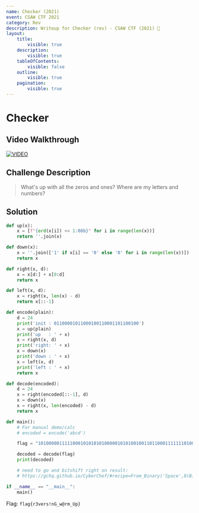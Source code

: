 ```yaml
---
name: Checker (2021)
event: CSAW CTF 2021
category: Rev
description: Writeup for Checker (rev) - CSAW CTF (2021) 💜
layout:
    title:
        visible: true
    description:
        visible: true
    tableOfContents:
        visible: false
    outline:
        visible: true
    pagination:
        visible: true
---
```


# Checker

## Video Walkthrough

[![VIDEO](https://img.youtube.com/vi/1Dw21NoxXjE/0.jpg)](https://youtu.be/1Dw21NoxXjE?t=953s "CSAW 2021: Checker")

## Challenge Description

> What's up with all the zeros and ones? Where are my letters and numbers?

## Solution

```py
def up(x):
    x = [f"{ord(x[i]) << 1:08b}" for i in range(len(x))]
    return ''.join(x)

def down(x):
    x = ''.join(['1' if x[i] == '0' else '0' for i in range(len(x))])
    return x

def right(x, d):
    x = x[d:] + x[0:d]
    return x

def left(x, d):
    x = right(x, len(x) - d)
    return x[::-1]

def encode(plain):
    d = 24
    print('init : 01100001011000100110001101100100')
    x = up(plain)
    print('up   : ' + x)
    x = right(x, d)
    print('right: ' + x)
    x = down(x)
    print('down : ' + x)
    x = left(x, d)
    print('left : ' + x)
    return x

def decode(encoded):
    d = 24
    x = right(encoded[::-1], d)
    x = down(x)
    x = right(x, len(encoded) - d)
    return x

def main():
    # For manual demo/calc
    # encoded = encode('abcd')

    flag = "1010000011111000101010101000001010100100110110001111111010001000100000101000111011000100101111011001100011011000101011001100100010011001110110001001000010001100101111001110010011001100"

    decoded = decode(flag)
    print(decoded)

    # need to go and bitshift right on result:
    # https://gchq.github.io/CyberChef/#recipe=From_Binary('Space',8)Bit_shift_right(1,'Logical%20shift')&input=MTEwMDExMDAxMTAxMTAwMDExMDAwMDEwMTEwMDExMTAxMTExMDExMDExMTAwMTAwMDExMDAxMTAxMTEwMTEwMDExMDAxMDEwMTExMDAxMDAxMTEwMDExMDAxMDAwMDEwMTEwMTExMDAxMDAwMTExMDEwMTExMTEwMTExMDExMTAxMDAwMDAwMDExMTAwMTAwMTEwMTEwMTAxMDExMTExMDEwMTAxMDEwMTExMDAwMDAxMTExMTAxMA

if __name__ == "__main__":
    main()
```

Flag: `flag{r3vers!nG_w@rm_Up}`
